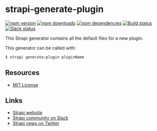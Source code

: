 # strapi-generate-plugin

[![npm version](https://img.shields.io/npm/v/strapi-generate-plugin.svg)](https://www.npmjs.org/package/strapi-generate-plugin)
[![npm downloads](https://img.shields.io/npm/dm/strapi-generate-plugin.svg)](https://www.npmjs.org/package/strapi-generate-plugin)
[![npm dependencies](https://david-dm.org/strapi/strapi-generate-plugin.svg)](https://david-dm.org/strapi/strapi-generate-plugin)
[![Build status](https://travis-ci.org/strapi/strapi-generate-plugin.svg?branch=master)](https://travis-ci.org/strapi/strapi-generate-plugin)
[![Slack status](http://strapi-slack.herokuapp.com/badge.svg)](http://slack.strapi.io)

This Strapi generator contains all the default files for a new plugin.

This generator can be called with:

```bash
$ strapi generate:plugin pluginName
```

## Resources

- [MIT License](LICENSE.md)

## Links

- [Strapi website](http://strapi.io/)
- [Strapi community on Slack](http://slack.strapi.io)
- [Strapi news on Twitter](https://twitter.com/strapijs)
